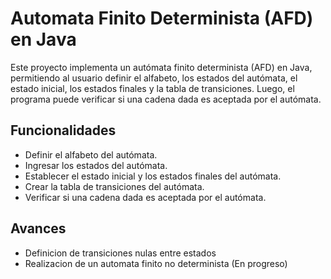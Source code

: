 # Automata Finito Determinista (AFD) en Java
Este proyecto implementa un autómata finito determinista (AFD) en Java, permitiendo al usuario definir el alfabeto, los estados del autómata, el estado inicial, los estados finales y la tabla de transiciones. Luego, el programa puede verificar si una cadena dada es aceptada por el autómata.

## Funcionalidades
- Definir el alfabeto del autómata.
- Ingresar los estados del autómata.
- Establecer el estado inicial y los estados finales del autómata.
- Crear la tabla de transiciones del autómata.
- Verificar si una cadena dada es aceptada por el autómata.

## Avances
- Definicion de transiciones nulas entre estados
- Realizacion de un automata finito no determinista (En progreso)

